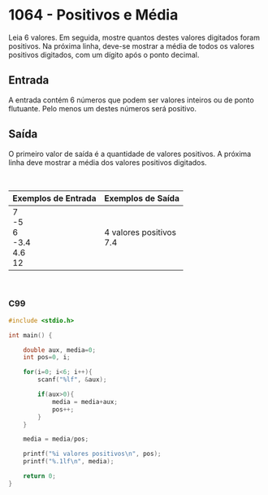 1064 - Positivos e Média
========================

Leia 6 valores. Em seguida, mostre quantos destes valores digitados foram positivos. Na próxima linha, deve-se mostrar a média de todos os valores positivos digitados, com um dígito após o ponto decimal.

Entrada
-------

A entrada contém 6 números que podem ser valores inteiros ou de ponto flutuante. Pelo menos um destes números será positivo.

Saída
-----

O primeiro valor de saída é a quantidade de valores positivos. A próxima linha deve mostrar a média dos valores positivos digitados.

&nbsp;

| Exemplos de Entrada | Exemplos de Saída |
|---------------------|-------------------|
| 7 <br/> -5 <br/> 6 <br/> -3.4 <br/> 4.6 <br/> 12 | 4 valores positivos <br/> 7.4|

&nbsp;

### C99

```c
#include <stdio.h>

int main() {

    double aux, media=0;
    int pos=0, i;

    for(i=0; i<6; i++){
        scanf("%lf", &aux);

        if(aux>0){
            media = media+aux;
            pos++;
        }
    }

    media = media/pos;

    printf("%i valores positivos\n", pos);
    printf("%.1lf\n", media);

    return 0;
}
```
